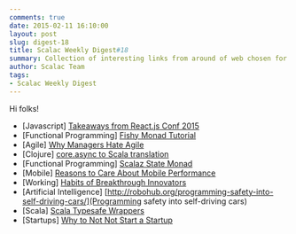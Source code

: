 ```yaml
---
comments: true
date: 2015-02-11 16:10:00
layout: post
slug: digest-18
title: Scalac Weekly Digest#18
summary: Collection of interesting links from around of web chosen for you by Scalac team
author: Scalac Team
tags:
- Scalac Weekly Digest
---
```


Hi folks!

* \[Javascript\] [Takeaways from React.js Conf 2015](http://kevinold.com/2015/01/31/takeaways-from-reactjs-conf-2015.html)
* \[Functional Programming\] [Fishy Monad Tutorial](https://maciejpirog.github.io/fishy/)
* \[Agile\] [Why Managers Hate Agile](http://www.forbes.com/sites/stevedenning/2015/01/28/more-on-why-managers-hate-agile/)
* \[Clojure\] [core.async to Scala translation](http://blog.podsnap.com/scasync.html)
* \[Functional Programming\] [Scalaz State Monad](https://www.youtube.com/watch?v=Jg3Uv_YWJqI)
* \[Mobile\] [Reasons to Care About Mobile Performance](http://www.webperformancetoday.com/2015/02/04/11-reasons-care-mobile-performance-2015-infographic/)
* \[Working\] [Habits of Breakthrough Innovators](https://medium.com/@amyjokim/5-habits-of-breakthrough-innovators-a21f04d05c56)
* \[Artificial Intelligence\] [http://robohub.org/programming-safety-into-self-driving-cars/](Programming safety into self-driving cars)
* \[Scala\] [Scala Typesafe Wrappers ](https://workday.github.io/scala/2015/02/05/scala-typesafe-wrappers/)
* \[Startups\] [Why to Not Not Start a Startup](http://www.businessinsider.com/this-graphic-will-demolish-every-excuse-you-have-for-not-founding-a-startup-2015-2)



